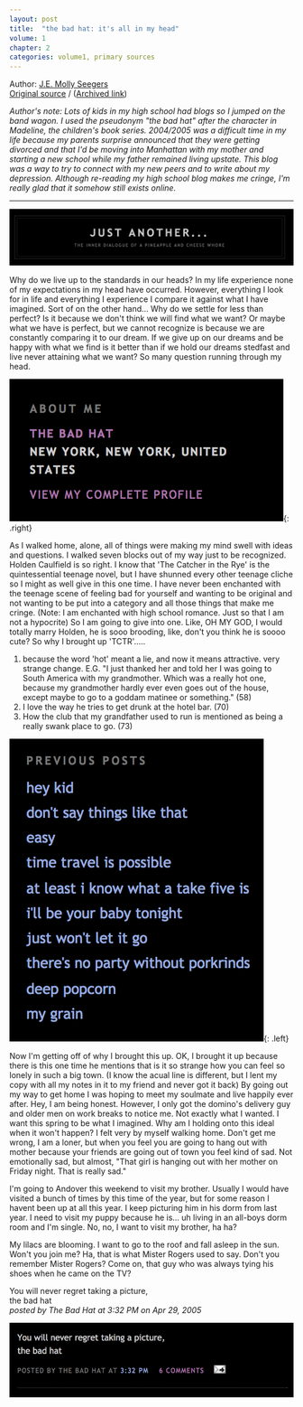 ```yaml
---
layout: post
title:  "the bad hat: it's all in my head"
volume: 1
chapter: 2
categories: volume1, primary sources
---
```


Author: [J.E. Molly Seegers](http://www.jemollyseegers.com/)  
[Original source](http://mollyward.blogspot.com/2005/04/) / ([Archived link](http://web.archive.org/web/20170708190500/http://mollyward.blogspot.com/2005/04/))  


*Author's note: Lots of kids in my high school had blogs so I jumped on the band wagon. I used the pseudonym "the bad hat" after the character in Madeline, the children's book series. 2004/2005 was a difficult time in my life because my parents surprise announced that they were getting divorced and that I'd be moving into Manhattan with my mother and starting a new school while my father remained living upstate. This blog was a way to try to connect with my new peers and to write about my depression. Although re-reading my high school blog makes me cringe, I'm really glad that it somehow still exists online.*

<hr/>

![badhat](/assets/img/badhat1.png)  

Why do we live up to the standards in our heads? In my life experience none of my expectations in my head have occurred. However, everything I look for in life and everything I experience I compare it against what I have imagined. Sort of on the other hand... Why do we settle for less than perfect? Is it because we don't think we will find what we want? Or maybe what we have is perfect, but we cannot recognize is because we are constantly comparing it to our dream. If we give up on our dreams and be happy with what we find is it better than if we hold our dreams stedfast and live never attaining what we want? So many question running through my head.

![badhat](/assets/img/badhat3.png){: .right}

As I walked home, alone, all of things were making my mind swell with ideas and questions. I walked seven blocks out of my way just to be recognized. Holden Caulfield is so right. I know that 'The Catcher in the Rye' is the quintessential teenage novel, but I have shunned every other teenage cliche so I might as well give in this one time. I have never been enchanted with the teenage scene of feeling bad for yourself and wanting to be original and not wanting to be put into a category and all those things that make me cringe. (Note: I am enchanted with high school romance. Just so that I am not a hypocrite) So I am going to give into one. Like, OH MY GOD, I would totally marry Holden, he is sooo brooding, like, don't you think he is soooo cute? So why I brought up 'TCTR'.....

1. because the word 'hot' meant a lie, and now it means attractive. very strange change. E.G. "I just thanked her and told her I was going to South America with my grandmother. Which was a really hot one, because my grandmother hardly ever even goes out of the house, except maybe to go to a goddam matinee or something." (58)
2. I love the way he tries to get drunk at the hotel bar. (70)
3. How the club that my grandfather used to run is mentioned as being a really swank place to go. (73)

![badhat](/assets/img/badhat4.png){: .left}


Now I'm getting off of why I brought this up. OK, I brought it up because there is this one time he mentions that is it so strange how you can feel so lonely in such a big town. (I know the acual line is different, but I lent my copy with all my notes in it to my friend and never got it back) By going out my way to get home I was hoping to meet my soulmate and live happily ever after. Hey, I am being honest. However, I only got the domino's delivery guy and older men on work breaks to notice me. Not exactly what I wanted. I want this spring to be what I imagined. Why am I holding onto this ideal when it won't happen? I felt very by myself walking home. Don't get me wrong, I am a loner, but when you feel you are going to hang out with mother because your friends are going out of town you feel kind of sad. Not emotionally sad, but almost, "That girl is hanging out with her mother on Friday night. That is really sad."

I'm going to Andover this weekend to visit my brother. Usually I would have visited a bunch of times by this time of the year, but for some reason I havent been up at all this year. I keep picturing him in his dorm from last year. I need to visit my puppy because he is... uh living in an all-boys dorm room and I'm single. No, no, I want to visit my brother, ha ha?

My lilacs are blooming. I want to go to the roof and fall asleep in the sun. Won't you join me? Ha, that is what Mister Rogers used to say. Don't you remember Mister Rogers? Come on, that guy who was always tying his shoes when he came on the TV?


You will never regret taking a picture,  
the bad hat  
*posted by The Bad Hat at 3:32 PM on Apr 29, 2005*  

![badhat](/assets/img/badhat2.png)  

